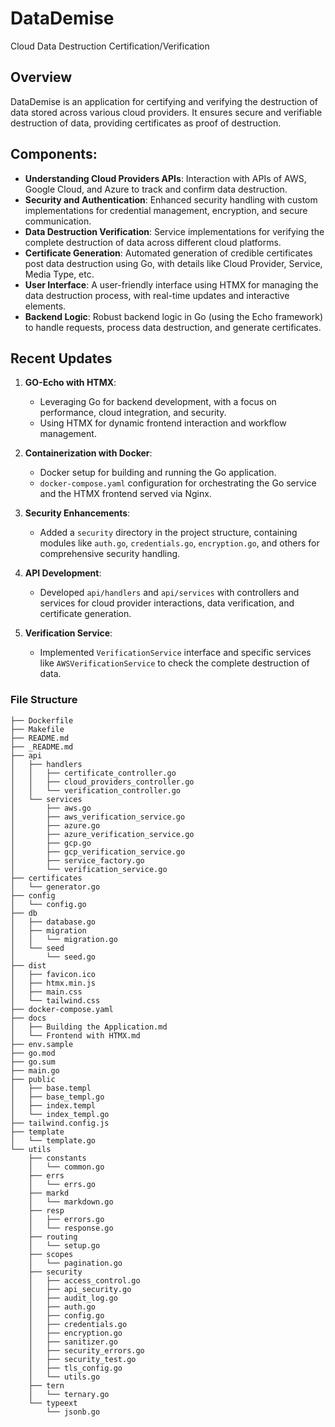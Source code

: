 # DataDemise
 Cloud Data Destruction Certification/Verification

## Overview
DataDemise is an application for certifying and verifying the destruction of data stored across various cloud providers. It ensures secure and verifiable destruction of data, providing certificates as proof of destruction.

## Components:
- **Understanding Cloud Providers APIs**: Interaction with APIs of AWS, Google Cloud, and Azure to track and confirm data destruction.
- **Security and Authentication**: Enhanced security handling with custom implementations for credential management, encryption, and secure communication.
- **Data Destruction Verification**: Service implementations for verifying the complete destruction of data across different cloud platforms.
- **Certificate Generation**: Automated generation of credible certificates post data destruction using Go, with details like Cloud Provider, Service, Media Type, etc.
- **User Interface**: A user-friendly interface using HTMX for managing the data destruction process, with real-time updates and interactive elements.
- **Backend Logic**: Robust backend logic in Go (using the Echo framework) to handle requests, process data destruction, and generate certificates.

## Recent Updates
1. **GO-Echo with HTMX**: 
   - Leveraging Go for backend development, with a focus on performance, cloud integration, and security.
   - Using HTMX for dynamic frontend interaction and workflow management.

2. **Containerization with Docker**:
   - Docker setup for building and running the Go application.
   - `docker-compose.yaml` configuration for orchestrating the Go service and the HTMX frontend served via Nginx.

3. **Security Enhancements**:
   - Added a `security` directory in the project structure, containing modules like `auth.go`, `credentials.go`, `encryption.go`, and others for comprehensive security handling.

4. **API Development**:
   - Developed `api/handlers` and `api/services` with controllers and services for cloud provider interactions, data verification, and certificate generation.

5. **Verification Service**:
   - Implemented `VerificationService` interface and specific services like `AWSVerificationService` to check the complete destruction of data.


### File Structure

```
├── Dockerfile
├── Makefile
├── README.md
├── _README.md
├── api
│   ├── handlers
│   │   ├── certificate_controller.go
│   │   ├── cloud_providers_controller.go
│   │   └── verification_controller.go
│   └── services
│       ├── aws.go
│       ├── aws_verification_service.go
│       ├── azure.go
│       ├── azure_verification_service.go
│       ├── gcp.go
│       ├── gcp_verification_service.go
│       ├── service_factory.go
│       └── verification_service.go
├── certificates
│   └── generator.go
├── config
│   └── config.go
├── db
│   ├── database.go
│   ├── migration
│   │   └── migration.go
│   └── seed
│       └── seed.go
├── dist
│   ├── favicon.ico
│   ├── htmx.min.js
│   ├── main.css
│   └── tailwind.css
├── docker-compose.yaml
├── docs
│   ├── Building the Application.md
│   └── Frontend with HTMX.md
├── env.sample
├── go.mod
├── go.sum
├── main.go
├── public
│   ├── base.templ
│   ├── base_templ.go
│   ├── index.templ
│   └── index_templ.go
├── tailwind.config.js
├── template
│   └── template.go
└── utils
    ├── constants
    │   └── common.go
    ├── errs
    │   └── errs.go
    ├── markd
    │   └── markdown.go
    ├── resp
    │   ├── errors.go
    │   └── response.go
    ├── routing
    │   └── setup.go
    ├── scopes
    │   └── pagination.go
    ├── security
    │   ├── access_control.go
    │   ├── api_security.go
    │   ├── audit_log.go
    │   ├── auth.go
    │   ├── config.go
    │   ├── credentials.go
    │   ├── encryption.go
    │   ├── sanitizer.go
    │   ├── security_errors.go
    │   ├── security_test.go
    │   ├── tls_config.go
    │   └── utils.go
    ├── tern
    │   └── ternary.go
    └── typeext
        └── jsonb.go
```






